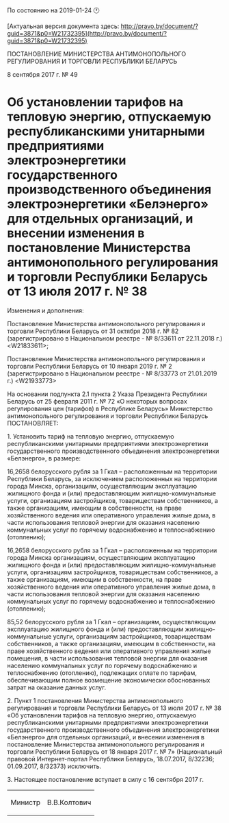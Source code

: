 По состоянию на 2019-01-24 &#x1F550;

[Актуальная версия документа здесь: http://pravo.by/document/?guid=3871&p0=W21732395](http://pravo.by/document/?guid=3871&p0=W21732395)

<p>ПОСТАНОВЛЕНИЕ МИНИСТЕРСТВА АНТИМОНОПОЛЬНОГО РЕГУЛИРОВАНИЯ И ТОРГОВЛИ РЕСПУБЛИКИ БЕЛАРУСЬ</p>
<p>8 сентября 2017 г. № 49</p>
<h1>Об установлении тарифов на тепловую энергию, отпускаемую республиканскими унитарными предприятиями электроэнергетики государственного производственного объединения электроэнергетики «Белэнерго» для отдельных организаций, и внесении изменения в постановление Министерства антимонопольного регулирования и торговли Республики Беларусь от 13 июля 2017 г. № 38</h1>
<p>Изменения и дополнения:</p>
<p>Постановление Министерства антимонопольного регулирования и торговли Республики Беларусь от 31 октября 2018 г. № 82 (зарегистрировано в Национальном реестре - № 8/33611 от 22.11.2018 г.) &lt;W21833611&gt;;</p>
<p>Постановление Министерства антимонопольного регулирования и торговли Республики Беларусь от 10 января 2019 г. № 2 (зарегистрировано в Национальном реестре - № 8/33773 от 21.01.2019 г.) &lt;W21933773&gt;</p>
<p></p>
<p>На основании подпункта 2.1 пункта 2 Указа Президента Республики Беларусь от 25 февраля 2011 г. № 72 «О некоторых вопросах регулирования цен (тарифов) в Республике Беларусь» Министерство антимонопольного регулирования и торговли Республики Беларусь ПОСТАНОВЛЯЕТ:</p>
<p>1. Установить тариф на тепловую энергию, отпускаемую республиканскими унитарными предприятиями электроэнергетики государственного производственного объединения электроэнергетики «Белэнерго», в размере:</p>
<p>16,2658 белорусского рубля за 1 Гкал – расположенным на территории Республики Беларусь, за исключением расположенных на территории города Минска, организациям, осуществляющим эксплуатацию жилищного фонда и (или) предоставляющим жилищно-коммунальные услуги, организациям застройщиков, товариществам собственников, а также организациям, имеющим в собственности, на праве хозяйственного ведения или оперативного управления жилые дома, в части использования тепловой энергии для оказания населению коммунальных услуг по горячему водоснабжению и теплоснабжению (отоплению);</p>
<p>16,2658 белорусского рубля за 1 Гкал – расположенным на территории города Минска организациям, осуществляющим эксплуатацию жилищного фонда и (или) предоставляющим жилищно-коммунальные услуги, организациям застройщиков, товариществам собственников, а также организациям, имеющим в собственности, на праве хозяйственного ведения или оперативного управления жилые дома, в части использования тепловой энергии для оказания населению коммунальных услуг по горячему водоснабжению и теплоснабжению (отоплению);</p>
<p>85,52 белорусского рубля за 1 Гкал – организациям, осуществляющим эксплуатацию жилищного фонда и (или) предоставляющим жилищно-коммунальные услуги, организациям застройщиков, товариществам собственников, а также организациям, имеющим в собственности, на праве хозяйственного ведения или оперативного управления жилые помещения, в части использования тепловой энергии для оказания населению коммунальных услуг по горячему водоснабжению и теплоснабжению (отоплению), подлежащих оплате по тарифам, обеспечивающим полное возмещение экономически обоснованных затрат на оказание данных услуг.</p>
<p>2. Пункт 1 постановления Министерства антимонопольного регулирования и торговли Республики Беларусь от 13 июля 2017 г. № 38 «Об установлении тарифов на тепловую энергию, отпускаемую республиканскими унитарными предприятиями электроэнергетики государственного производственного объединения электроэнергетики «Белэнерго» для отдельных организаций, и внесении изменения в постановление Министерства антимонопольного регулирования и торговли Республики Беларусь от 18 января 2017 г. № 7» (Национальный правовой Интернет-портал Республики Беларусь, 18.07.2017, 8/32236; 01.09.2017, 8/32373) исключить.</p>
<p>3. Настоящее постановление вступает в силу с 16 сентября 2017 г.</p>
<p></p>
<table><tr>
<td><p>Министр</p></td>
<td><p>В.В.Колтович</p></td>
</tr></table>
<p></p>